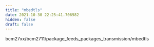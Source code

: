 ```yaml
---
title: "mbedtls"
date: 2021-10-30 22:25:41.706982
hidden: false
draft: false
---
```


bcm27xx/bcm2711/package_feeds_packages_transmission/mbedtls

